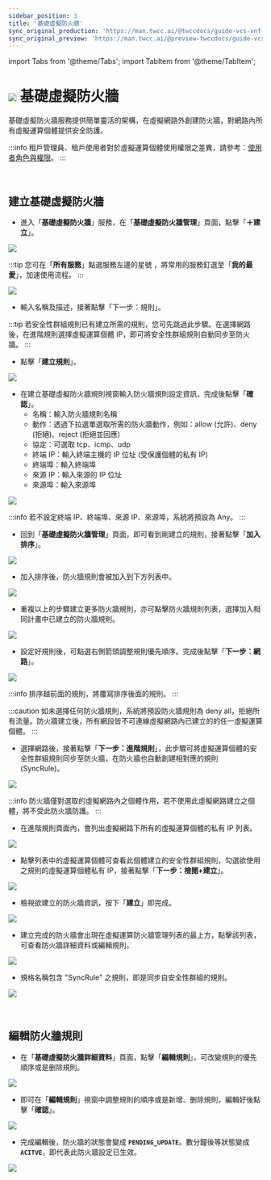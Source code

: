 ```yaml
---
sidebar_position: 3
title: '基礎虛擬防火牆'
sync_original_production: 'https://man.twcc.ai/@twccdocs/guide-vcs-vnf-zh'
sync_original_preview: 'https://man.twcc.ai/@preview-twccdocs/guide-vcs-vnf-zh'
---
```


import Tabs from '@theme/Tabs';
import TabItem from '@theme/TabItem';

# ![](https://cos.twcc.ai/SYS-MANUAL/uploads/upload_db2be9ff86eff33624e32feceedf17e7.png) 基礎虛擬防火牆


基礎虛擬防火牆服務提供簡單靈活的架構，在虛擬網路外創建防火牆，對網路內所有虛擬運算個體提供安全防護。

:::info
租戶管理員、租戶使用者對於虛擬運算個體使用權限之差異，請參考：[<ins>使用者角色與權限</ins>](https://man.twcc.ai/@twccdocs/role-main-zh/https%3A%2F%2Fman.twcc.ai%2F%40twccdocs%2Frole-netndsec-zh#%E5%9F%BA%E7%A4%8E%E8%99%9B%E6%93%AC%E9%98%B2%E7%81%AB%E7%89%86)。
:::

<br/>

## 建立基礎虛擬防火牆

 * 進入「**基礎虛擬防火牆**」服務，在「**基礎虛擬防火牆管理**」頁面，點擊「**＋建立**」。

![](https://cos.twcc.ai/SYS-MANUAL/uploads/upload_5491a3fa25058a188c04c8adacde0f79.png)

:::tip
您可在「**所有服務**」點選服務左邊的星號 <i class="fa fa-star-o" aria-hidden="true"></i>，將常用的服務釘選至「**我的最愛**」，加速使用流程。
:::

![](https://cos.twcc.ai/SYS-MANUAL/uploads/upload_1c47cc938a6750f99e2e4dd3696ebc1d.png)


* 輸入名稱及描述，接著點擊「下一步：規則」。

:::tip
若安全性群組規則已有建立所需的規則，您可先跳過此步驟。在選擇網路後，在進階規則選擇虛擬運算個體 IP，即可將安全性群組規則自動同步至防火牆。
:::


* 點擊「**建立規則**」。

![](https://cos.twcc.ai/SYS-MANUAL/uploads/upload_fe39865423400771cab01818a0fb9f53.png)



* 在建立基礎虛擬防火牆規則視窗輸入防火牆規則設定資訊，完成後點擊「**確認**」。
    * 名稱：輸入防火牆規則名稱
    * 動作：透過下拉選單選取所需的防火牆動作，例如：allow (允許)、deny (拒絕)、reject (拒絕並回應)
    * 協定：可選取 tcp、icmp、udp
    * 終端 IP：輸入終端主機的 IP 位址 (受保護個體的私有 IP)
    * 終端埠：輸入終端埠
    * 來源 IP：輸入來源的 IP 位址
    * 來源埠：輸入來源埠

![](https://cos.twcc.ai/SYS-MANUAL/uploads/upload_dc5e1fc63669854539bcc942eae82caf.png)

:::info
若不設定終端 IP、終端埠、來源 IP、來源埠，系統將預設為 Any。
:::


* 回到「**基礎虛擬防火牆管理**」頁面，即可看到剛建立的規則，接著點擊「**加入排序**」。

![](https://cos.twcc.ai/SYS-MANUAL/uploads/upload_7b397f60dd7f204b8eeefa073ae5f3de.png)

* 加入排序後，防火牆規則會被加入到下方列表中。

![](https://cos.twcc.ai/SYS-MANUAL/uploads/upload_3dce3f76176808f6f02972be6c72ae24.png)



* 重複以上的步驟建立更多防火牆規則，亦可點擊防火牆規則列表，選擇加入相同計畫中已建立的防火牆規則。

![](https://cos.twcc.ai/SYS-MANUAL/uploads/upload_47050a73ea93e08575f9ddc4c0c9c65c.png)



* 設定好規則後，可點選右側箭頭調整規則優先順序。完成後點擊「**下一步：網路**」。

![](https://cos.twcc.ai/SYS-MANUAL/uploads/upload_04fb17026ec3bc7af4ac697b76270b74.png)


:::info
排序越前面的規則，將覆寫排序後面的規則。
:::



:::caution
如未選擇任何防火牆規則，系統將預設防火牆規則為 deny all，拒絕所有流量。防火牆建立後，所有網段皆不可連線虛擬網路內已建立的的任一虛擬運算個體。
:::


* 選擇網路後，接著點擊「**下一步：進階規則**」，此步驟可將虛擬運算個體的安全性群組規則同步至防火牆，在防火牆也自動創建相對應的規則 (SyncRule)。

![](https://cos.twcc.ai/SYS-MANUAL/uploads/upload_faaeb1b8ab3bf7de05ae747e9d6f33d3.png)

:::info
防火牆僅對選取的虛擬網路內之個體作用，若不使用此虛擬網路建立之個體，將不受此防火牆防護。
:::


* 在進階規則頁面內，會列出虛擬網路下所有的虛擬運算個體的私有 IP 列表。

![](https://cos.twcc.ai/SYS-MANUAL/uploads/upload_e31cd502b22e931ab490d4c334637372.png)


* 點擊列表中的虛擬運算個體可查看此個體建立的安全性群組規則，勾選欲使用之規則的虛擬運算個體私有 IP，接著點擊「**下一步：檢閱+建立**」。

![](https://cos.twcc.ai/SYS-MANUAL/uploads/upload_4e2cf4c55560f38e5cbab61881ac2939.png)

* 檢視欲建立的防火牆資訊，按下「**建立**」即完成。

![](https://cos.twcc.ai/SYS-MANUAL/uploads/upload_524cb4b9604ce59711ee8ae0dd5e8051.png)

* 建立完成的防火牆會出現在虛擬運算防火牆管理列表的最上方，點擊該列表，可查看防火牆詳細資料或編輯規則。
    
![](https://cos.twcc.ai/SYS-MANUAL/uploads/upload_00cda3e43d970a8d3553cb7cc6a92bc1.png)

- 規格名稱包含 "SyncRule" 之規則，即是同步自安全性群組的規則。 

![](https://cos.twcc.ai/SYS-MANUAL/uploads/upload_f1da708e1126b12047b400b659bf733e.png)

<br/>


## 編輯防火牆規則

* 在「**基礎虛擬防火牆詳細資料**」頁面，點擊「**編輯規則**」，可改變規則的優先順序或是删除規則。

![](https://cos.twcc.ai/SYS-MANUAL/uploads/upload_1b2352610c7c8c90a5201169da971d29.png)

* 即可在「**編輯規則**」視窗中調整規則的順序或是新增、删除規則，編輯好後點擊「**確認**」。  


![](https://cos.twcc.ai/SYS-MANUAL/uploads/upload_0a32c8b3217f41650022c5092fb565c8.png)


* 完成編輯後，防火牆的狀態會變成 **`PENDING_UPDATE`**。數分鐘後等狀態變成 **`ACITVE`**，即代表此防火牆設定已生效。

![](https://cos.twcc.ai/SYS-MANUAL/uploads/upload_4fd245f3c9d0f43dd6e175dbd2939613.png)